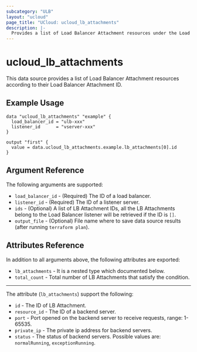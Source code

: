 ```yaml
---
subcategory: "ULB"
layout: "ucloud"
page_title: "UCloud: ucloud_lb_attachments"
description: |-
  Provides a list of Load Balancer Attachment resources under the Load Balancer listener.
---
```


# ucloud_lb_attachments

This data source provides a list of Load Balancer Attachment resources according to their Load Balancer Attachment ID.

## Example Usage

```hcl
data "ucloud_lb_attachments" "example" {
  load_balancer_id = "ulb-xxx"
  listener_id      = "vserver-xxx"
}

output "first" {
  value = data.ucloud_lb_attachments.example.lb_attachments[0].id
}
```

## Argument Reference

The following arguments are supported:

* `load_balancer_id` - (Required) The ID of a load balancer.
* `listener_id` - (Required) The ID of a listener server.
* `ids` - (Optional) A list of LB Attachment IDs, all the LB Attachments belong to the Load Balancer listener will be retrieved if the ID is `[]`.
* `output_file` - (Optional) File name where to save data source results (after running `terraform plan`).

## Attributes Reference

In addition to all arguments above, the following attributes are exported:

* `lb_attachments` - It is a nested type which documented below.
* `total_count` - Total number of LB Attachments that satisfy the condition.

- - -

The attribute (`lb_attachments`) support the following:

* `id` - The ID of LB Attachment.
* `resource_id` - The ID of a backend server.
* `port` - Port opened on the backend server to receive requests, range: 1-65535.
* `private_ip` - The private ip address for backend servers.
* `status` - The status of backend servers. Possible values are: `normalRunning`, `exceptionRunning`.